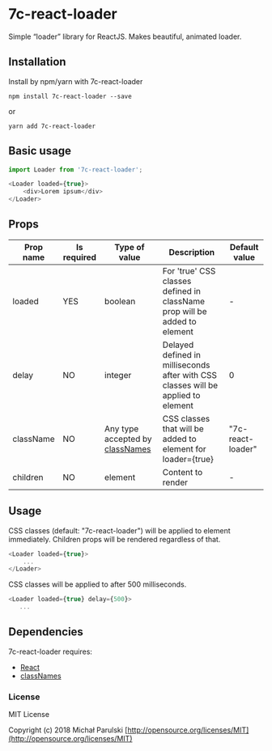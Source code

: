 # 7c-react-loader
Simple “loader” library for ReactJS. Makes beautiful, animated loader.

## Installation
Install by npm/yarn with 7c-react-loader

```
npm install 7c-react-loader --save
```
or
```
yarn add 7c-react-loader
```

## Basic usage
```js
import Loader from '7c-react-loader';

<Loader loaded={true}>
    <div>Lorem ipsum</div>
</Loader>
```

## Props
| Prop name | Is required | Type of value | Description | Default value |
| ---       | --- | ---                                                                         | --- | ---               |
| loaded    | YES | boolean                                                                     | For 'true' CSS classes defined in className prop will be added to <Loader> element       | -                 |
| delay     | NO  | integer                                                                     | Delayed defined in milliseconds after with CSS classes will be applied to <Loader> element | 0                 |
| className | NO  | Any type accepted by [classNames](https://www.npmjs.com/package/classnames) | CSS classes that will be added to <Loader> element for loader={true}                     | "7c-react-loader" |
| children  | NO  | element                                                                     | Content to render | -                 |

## Usage
CSS classes (default: "7c-react-loader") will be applied to <Loader> element immediately. Children props will be rendered regardless of that.
```js
<Loader loaded={true}>
    ...
</Loader>
```

CSS classes  will be applied to <Loader> after 500 milliseconds.
```js
<Loader loaded={true} delay={500}>
   ...
```

## Dependencies
7c-react-loader requires:
  - [React](https://facebook.github.io/react/index.html)
  - [classNames](https://www.npmjs.com/package/classnames)
  
### License
MIT License

Copyright (c) 2018 Michał Parulski [http://opensource.org/licenses/MIT](http://opensource.org/licenses/MIT)
